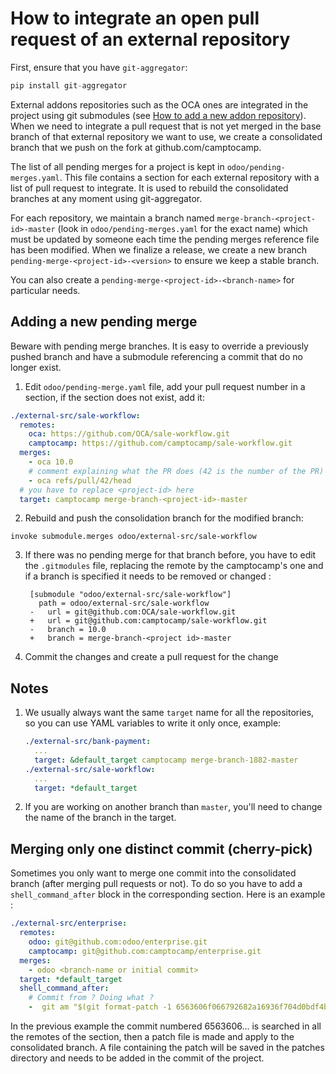 <!--
This file has been generated with 'invoke project.sync'.
Do not modify. Any manual change will be lost.
Please propose your modification on
https://github.com/camptocamp/odoo-template instead.
-->
# How to integrate an open pull request of an external repository

First, ensure that you have `git-aggregator`:

```python
pip install git-aggregator
```

External addons repositories such as the OCA ones are integrated in the project
using git submodules (see [How to add a new addon repository](./how-to-add-repo.md)).
When we need to integrate a pull request that is not yet merged in the base branch
of that external repository we want to use, we create a consolidated branch that
we push on the fork at github.com/camptocamp.

The list of all pending merges for a project is kept in `odoo/pending-merges.yaml`.
This file contains a section for each external repository with a list of pull request
to integrate. It is used to rebuild the consolidated branches at any moment using git-aggregator.

For each repository, we maintain a branch named
`merge-branch-<project-id>-master` (look in `odoo/pending-merges.yaml` for the
exact name) which must be updated by someone each time the pending merges
reference file has been modified.
When we finalize a release, we create a new branch
`pending-merge-<project-id>-<version>` to ensure we keep a stable branch.

You can also create a `pending-merge-<project-id>-<branch-name>` for particular
needs.

## Adding a new pending merge

Beware with pending merge branches. It is easy to override a previously pushed
branch and have a submodule referencing a commit that do no longer exist.

1. Edit `odoo/pending-merge.yaml` file, add your pull request number in a section,
   if the section does not exist, add it:

  ```yaml
  ./external-src/sale-workflow:
    remotes:
      oca: https://github.com/OCA/sale-workflow.git
      camptocamp: https://github.com/camptocamp/sale-workflow.git
    merges:
      - oca 10.0
      # comment explaining what the PR does (42 is the number of the PR)
      - oca refs/pull/42/head
    # you have to replace <project-id> here
    target: camptocamp merge-branch-<project-id>-master
  ```

2. Rebuild and push the consolidation branch for the modified branch:

  ```
  invoke submodule.merges odoo/external-src/sale-workflow
  ```

3. If there was no pending merge for that branch before, you have to edit the `.gitmodules` file,
   replacing the remote by the camptocamp's one and if a branch is specified it needs to be removed
   or changed :

   ```
    [submodule "odoo/external-src/sale-workflow"]
      path = odoo/external-src/sale-workflow
    -   url = git@github.com:OCA/sale-workflow.git
    +   url = git@github.com:camptocamp/sale-workflow.git
    -   branch = 10.0
    +   branch = merge-branch-<project id>-master
    ```

4. Commit the changes and create a pull request for the change

## Notes

1. We usually always want the same `target` name for all the repositories, so you can use
   YAML variables to write it only once, example:

   ```yaml
   ./external-src/bank-payment:
     ...
     target: &default_target camptocamp merge-branch-1882-master
   ./external-src/sale-workflow:
     ...
     target: *default_target
   ```

2. If you are working on another branch than `master`, you'll need to change the name of the branch in the target.

## Merging only one distinct commit (cherry-pick)

Sometimes you only want to merge one commit into the consolidated branch (after
merging pull requests or not). To do so you have to add a `shell_command_after` block
in the corresponding section. Here is an example :

  ```yaml
  ./external-src/enterprise:
    remotes:
      odoo: git@github.com:odoo/enterprise.git
      camptocamp: git@github.com:camptocamp/enterprise.git
    merges:
      - odoo <branch-name or initial commit>
    target: *default_target
    shell_command_after:
      # Commit from ? Doing what ?
      -  git am "$(git format-patch -1 6563606f066792682a16936f704d0bdf4bc8429f -o ../patches)"
  ```

In the previous example the commit numbered 6563606... is searched in all the remotes of the section,
then a patch file is made and apply to the consolidated branch.
A file containing the patch will be saved in the patches directory and needs to be added in the commit
of the project.
